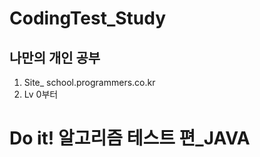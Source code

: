 # CodingTest_Study
## 나만의 개인 공부
1. Site_ school.programmers.co.kr
2. Lv 0부터

# Do it! 알고리즘 테스트 편_JAVA
